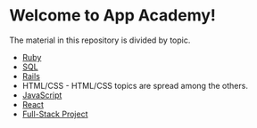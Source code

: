 # Welcome to App Academy!

The material in this repository is divided by topic.  

* [Ruby](ruby/Open_Ruby_Overview.md)
* [SQL](sql/Open_SQL_Overview.md)
* [Rails](rails/Open_Rails_Overview.md)
* HTML/CSS - HTML/CSS topics are spread among the others.
* [JavaScript](/javascript/Open_JavaScript_Overview.md)
* [React](/react/Open_React_Overview.md)
* [Full-Stack Project](/full-stack-project/Open_FSP_Overview.md)
